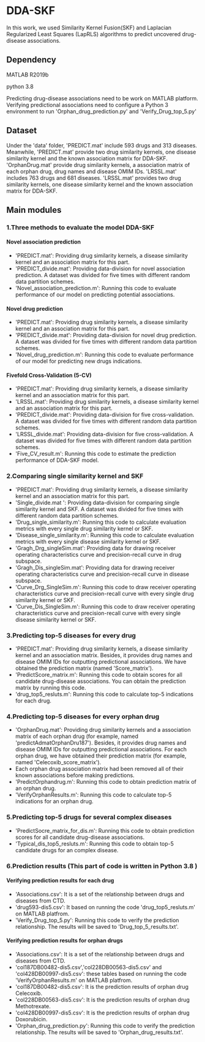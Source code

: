 # DDA-SKF
In this work, we used Similarity Kernel Fusion(SKF) and Laplacian Regularized Least Squares (LapRLS) algorithms to predict uncovered drug-disease associations. 

## Dependency

MATLAB R2019b

python 3.8

Predicting drug-disease associations need to be work on MATLAB platform. Verifying predictional associations need to configure a Python 3 environment to run 'Orphan_drug_prediction.py' and 'Verify_Drug_top_5.py'

## Dataset

Under the 'data' folder, 'PREDICT.mat' include 593 drugs and 313 diseases. Meanwhile, 'PREDICT.mat' provide two drug similarity kernels, one disease similarity kernel and the known association matrix for DDA-SKF. 'OrphanDrug.mat' provide drug similarity kernels, a association matrix of each orphan drug, drug names and disease OMIM IDs. 'LRSSL.mat' includes 763 drugs and 681 diseases. 'LRSSL.mat' provides two drug similarity kernels, one disease similarity kernel and the known association matrix for DDA-SKF.

## Main modules

### 1.Three methods to evaluate the model DDA-SKF

#### Novel association prediction

* 'PREDICT.mat': Providing drug similarity kernels, a disease similarity kernel and an association matrix for this part.
* 'PREDICT_divide.mat': Providing data-division for novel association prediction. A dataset was divided for five times with different random data partition schemes.
* 'Novel_association_prediction.m': Running this code to evaluate performance of our model on predicting potential associations. 

#### Novel drug prediction

* 'PREDICT.mat': Providing drug similarity kernels, a disease similarity kernel and an association matrix for this part.
* 'PREDICT_divide.mat': Providing data-division for novel drug prediction. A dataset was divided for five times with different random data partition schemes.
* 'Novel_drug_prediction.m': Running this code to evaluate performance of our model for predicting new drugs indications. 

#### Fivefold Cross-Validation (5-CV)

* 'PREDICT.mat': Providing drug similarity kernels, a disease similarity kernel and an association matrix for this part.
* 'LRSSL.mat': Providing drug similarity kernels, a disease similarity kernel and an association matrix for this part.
* 'PREDICT_divide.mat': Providing data-division for five cross-validation. A dataset was divided for five times with different random data partition schemes.
* 'LRSSL_divide.mat': Providing data-division for five cross-validation. A dataset was divided for five times with different random data partition schemes.
* 'Five_CV_result.m': Running this code to estimate the prediction performance of DDA-SKF model.

### 2.Comparing single similarity kernel and SKF

* 'PREDICT.mat': Providing drug similarity kernels, a disease similarity kernel and an association matrix for this part.
* 'Single_divide.mat ': Providing data-division for comparing single similarity kernel and SKF. A dataset was divided for five times with different random data partition schemes.
* 'Drug_single_similarity.m': Running this code to calculate evaluation metrics with every single drug similarity kernel or SKF.
* 'Disease_single_similarity.m': Running this code to calculate evaluation metrics with every single disease similarity kernel or SKF.
* 'Gragh_Drg_singleSim.mat': Providing data for drawing receiver operating characteristics curve and precision-recall curve in drug subspace.
* 'Gragh_Dis_singleSim.mat': Providing data for drawing receiver operating characteristics curve and precision-recall curve in disease subspace.
* 'Curve_Drg_SingleSim.m': Running this code to draw receiver operating characteristics curve and precision-recall curve with every single drug similarity kernel or SKF.
* 'Curve_Dis_SingleSim.m': Running this code to draw receiver operating characteristics curve and precision-recall curve with every single disease similarity kernel or SKF.

### 3.Predicting top-5 diseases for every drug

* 'PREDICT.mat': Providing drug similarity kernels, a disease similarity kernel and an association matrix. Besides, it provides drug names and disease OMIM IDs for outputting predictional associations. We have obtained the prediction matrix (named 'Score_matrix').
* 'PredictScore_matrix.m': Running this code to obtain scores for all candidate drug-disease associations. You can obtain the prediction matrix by running this code.
* 'drug_top5_resluts.m': Running this code to calculate top-5 indications for each drug.

### 4.Predicting top-5 diseases for every orphan drug

* 'OrphanDrug.mat': Providing drug similarity kernels and a association matrix of each orphan drug (for example, named 'predictAdmatOrphanDru187'). Besides, it provides drug names and disease OMIM IDs for outputting predictional associations. For each orphan drug, we have obtained their prediction matrix (for example, named 'Celecoxib_score_matrix').
* Each orphan drug association matrix had been removed all of their known associations before making predictions.
* 'PredictOrphandrug.m': Running this code to obtain prediction matrix of an orphan drug.
* 'VerifyOrphanResults.m': Running this code to calculate top-5 indications for an orphan drug.

### 5.Predicting top-5 drugs for several complex diseases

* 'PredictSocre_matrix_for_dis.m': Running this code to obtain prediction scores for all candidate drug-disease associations.
* 'Typical_dis_top5_resluts.m': Running this code to obtain top-5 candidate drugs for an complex disease.

### 6.Prediction results (This part of code is written in Python 3.8 )

#### Verifying prediction results for each drug

* 'Associations.csv': It is a set of the relationship between drugs and diseases from CTD.
* 'drug593-dis5.csv': It based on running the code 'drug_top5_resluts.m' on MATLAB platfrom.
* 'Verify_Drug_top_5.py': Running this code to verify the prediction relationship. The results will be saved to 'Drug_top_5_results.txt'.

#### Verifying prediction results for orphan drugs

* 'Associations.csv': It is a set of the relationship between drugs and diseases from CTD.
* 'col187DB00482-dis5.csv','col228DB00563-dis5.csv' and 'col428DB00997-dis5.csv': these tables based on running the code 'VerifyOrphanResults.m' on MATLAB platfrom.
* 'col187DB00482-dis5.csv': It is the prediction results of orphan drug Celecoxib.
* 'col228DB00563-dis5.csv': It is the prediction results of orphan drug Methotrexate.
* 'col428DB00997-dis5.csv': It is the prediction results of orphan drug Doxorubicin.
* 'Orphan_drug_prediction.py': Running this code to verify the prediction relationship. The results will be saved to 'Orphan_drug_results.txt'.

